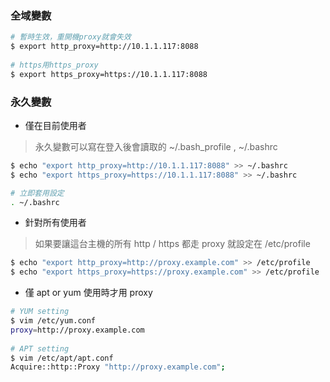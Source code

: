### 全域變數
```bash
# 暫時生效，重開機proxy就會失效
$ export http_proxy=http://10.1.1.117:8088
 
# https用https_proxy
$ export https_proxy=https://10.1.1.117:8088
```

### 永久變數
* 僅在目前使用者
> 永久變數可以寫在登入後會讀取的 ~/.bash_profile , ~/.bashrc
```bash
$ echo "export http_proxy=http://10.1.1.117:8088" >> ~/.bashrc
$ echo "export https_proxy=https://10.1.1.117:8088" >> ~/.bashrc

# 立即套用設定
. ~/.bashrc
```

* 針對所有使用者
> 如果要讓這台主機的所有 http / https 都走 proxy 就設定在 /etc/profile
```bash
$ echo "export http_proxy=http://proxy.example.com" >> /etc/profile
$ echo "export https_proxy=https://proxy.example.com" >> /etc/profile
```

* 僅 apt or yum 使用時才用 proxy
```bash
# YUM setting
$ vim /etc/yum.conf
proxy=http://proxy.example.com
 
# APT setting
$ vim /etc/apt/apt.conf
Acquire::http::Proxy "http://proxy.example.com";
```
